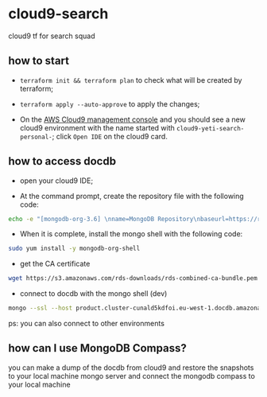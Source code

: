 # cloud9-search

cloud9 tf for search squad

## how to start

- `terraform init && terraform plan` to check what will be created by terraform;

- `terraform apply --auto-approve` to apply the changes;

- On the [AWS Cloud9 management console](https://console.aws.amazon.com/cloud9/home) and you should see a new cloud9 environment with the name started with `cloud9-yeti-search-personal-`; click `Open IDE` on the cloud9 card.

## how to access docdb

- open your cloud9 IDE;

- At the command prompt, create the repository file with the following code:

```bash
echo -e "[mongodb-org-3.6] \nname=MongoDB Repository\nbaseurl=https://repo.mongodb.org/yum/amazon/2013.03/mongodb-org/3.6/x86_64/\ngpgcheck=1 \nenabled=1 \ngpgkey=https://www.mongodb.org/static/pgp/server-3.6.asc" | sudo tee /etc/yum.repos.d/mongodb-org-3.6.repo
```

- When it is complete, install the mongo shell with the following code:

```bash
sudo yum install -y mongodb-org-shell
```

- get the CA certificate

```bash
wget https://s3.amazonaws.com/rds-downloads/rds-combined-ca-bundle.pem
```

- connect to docdb with the mongo shell (dev)

```bash
mongo --ssl --host product.cluster-cunald5kdfoi.eu-west-1.docdb.amazonaws.com:27017 --sslCAFile rds-combined-ca-bundle.pem --username product_admin --password <insertYourPassword>
```

ps: you can also connect to other environments

## how can I use MongoDB Compass?

you can make a dump of the docdb from cloud9 and restore the snapshots to your local machine mongo server and connect the mongodb compass to your local machine
